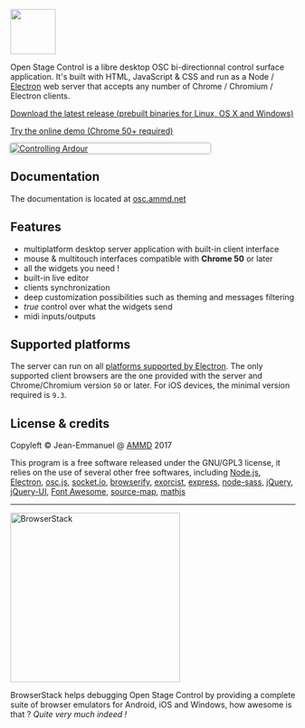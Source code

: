 <p>
    <img src="https://github.com/jean-emmanuel/open-stage-control/blob/master/resources/images/logo.png" height="80px" class="img-circle"/>
</p>


<p>
    Open Stage Control is a libre desktop OSC bi-directionnal control surface application. It's built with HTML, JavaScript & CSS and run as a Node / <a href="http://electron.atom.io/">Electron</a> web server that accepts any number of Chrome / Chromium / Electron clients.
</p>

<p><a href="https://github.com/jean-emmanuel/open-stage-control/releases">Download the latest release (prebuilt binaries for Linux, OS X and Windows)</a></p>

<p><a href="http://openstagecontrol.herokuapp.com/">Try the online demo (Chrome 50+ required)</a></p>


 <div style="width:70%; box-shadow: 0 0 5px 0 rgba(0,0,0,.45); border-radius:2px;overflow:hidden">
<a href="http://osc.ammd.net/img/ardour-osc.png" title="Controlling Ardour"><img alt="Controlling Ardour" src="http://osc.ammd.net/img/ardour-osc.png" style="display:block"/></a>
</div>


## Documentation

The documentation is located at [osc.ammd.net](http://osc.ammd.net)

## Features

- multiplatform desktop server application with built-in client interface
- mouse & multitouch interfaces compatible with **Chrome 50** or later
- all the widgets you need !
- built-in live editor
- clients synchronization
- deep customization possibilities such as theming and messages filtering
- *true* control over what the widgets send
- midi inputs/outputs

## Supported platforms

The server can run on all [platforms supported by Electron](https://electron.atom.io/docs/tutorial/supported-platforms/).
The only supported client browsers are the one provided with the server and Chrome/Chromium version `50` or later. For iOS devices, the minimal version required is `9.3`.

## License & credits

Copyleft © Jean-Emmanuel @ [AMMD](http://ammd.net) 2017


This program is a free software released under the GNU/GPL3 license, it relies on the use of several other free softwares, including [Node.js](https://nodejs.org/), [Electron](http://electron.atom.io/), [osc.js](https://github.com/colinbdclark/osc.js), [socket.io](http://socket.io), [browserify](http://browserify.org), [exorcist](https://github.com/thlorenz/exorcist), [express](http://expressjs.com), [node-sass](https://github.com/sass/node-sass), [jQuery](http://jquery.com/), [jQuery-UI](http://jqueryui.com/), [Font Awesome](http://fontawesome.io/), [source-map](https://github.com/mozilla/source-map), [mathjs](http://mathjs.org/)

----

<a href="http://browserstack.com/"><img alt="BrowserStack" src="http://osc.ammd.net/img/logo-browserstack.png" width="300" /></a>

BrowserStack helps debugging Open Stage Control by providing a complete suite of browser emulators for Android, iOS and Windows, how awesome is that ? *Quite very much indeed !*
